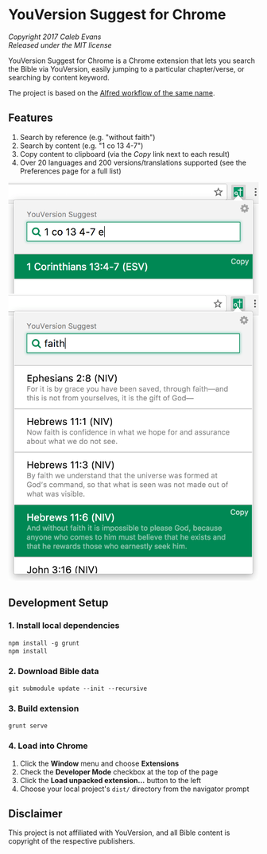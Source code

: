 # YouVersion Suggest for Chrome

*Copyright 2017 Caleb Evans*  
*Released under the MIT license*

YouVersion Suggest for Chrome is a Chrome extension that lets you search the
Bible via YouVersion, easily jumping to a particular chapter/verse, or searching
by content keyword.

The project is based on the [Alfred workflow of the same name][yvs].

[yvs]: https://github.com/caleb531/youversion-suggest-alfred

## Features

1. Search by reference (e.g. "without faith")
2. Search by content (e.g. "1 co 13 4-7")
3. Copy content to clipboard (via the *Copy* link next to each result)
4. Over 20 languages and 200 versions/translations supported
  (see the Preferences page for a full list)

![Searching by reference](screenshot-reference.png)
![Searching by content](screenshot-content.png)

## Development Setup

### 1. Install local dependencies

```
npm install -g grunt
npm install
```

### 2. Download Bible data

```
git submodule update --init --recursive
```

### 3. Build extension

```
grunt serve
```

### 4. Load into Chrome

1. Click the **Window** menu and choose **Extensions**
2. Check the **Developer Mode** checkbox at the top of the page
3. Click the **Load unpacked extension...** button to the left
4. Choose your local project's `dist/` directory from the navigator prompt

## Disclaimer

This project is not affiliated with YouVersion, and all Bible content is
copyright of the respective publishers.
